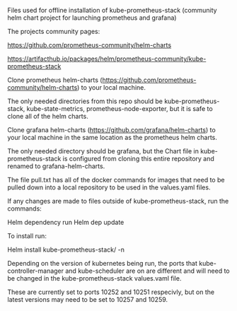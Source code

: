 Files used for offline installation of kube-prometheus-stack (community helm chart project for launching prometheus and grafana) 

The projects community pages:

  https://github.com/prometheus-community/helm-charts
  
  https://artifacthub.io/packages/helm/prometheus-community/kube-prometheus-stack


Clone prometheus helm-charts (https://github.com/prometheus-community/helm-charts) to your local machine.

The only needed directories from this repo should be kube-prometheus-stack, kube-state-metrics, prometheus-node-exporter, but it is safe to clone all of the helm charts.


Clone grafana helm-charts (https://github.com/grafana/helm-charts) to your local machine in the same location as the prometheus helm charts.

The only needed directory should be grafana, but the Chart file in kube-prometheus-stack is configured from cloning this entire repository and renamed to grafana-helm-charts.


The file pull.txt has all of the docker commands for images that need to be pulled down into a local repository to be used in the values.yaml files.


If any changes are made to files outside of kube-prometheus-stack, run the commands:

  Helm dependency run
  Helm dep update

To install run:

  Helm install <name> kube-prometheus-stack/ -n <namespace>

Depending on the version of kubernetes being run, the ports that kube-controller-manager and kube-scheduler are on are different and will need to be changed in the kube-prometheus-stack values.vaml file.

These are currently set to ports 10252 and 10251 respecivly, but on the latest versions may need to be set to 10257 and 10259.

